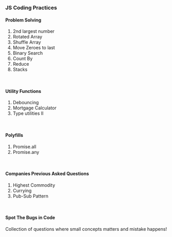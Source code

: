 <h3>JS Coding Practices</h3>
<h4>Problem Solving</h4>
<ol>
<li>2nd largest number</li>
<li>Rotated Array</li>
<li>Shuffle Array</li>
<li>Move Zeroes to last</li>
<li>Binary Search</li>
<li>Count By</li>
<li>Reduce</li>
<li>Stacks</li>
</ol>
<br />
<h4>Utility Functions</h4>
<ol>
<li>Debouncing</li>
<li>Mortgage Calculator</li>
<li>Type utilities II</li>
</ol>
<br />
<h4>Polyfills</h4>
<ol>
<li>Promise.all</li>
<li>Promise.any</li>
</ol>
<br />
<h4>Companies Previous Asked Questions</h4>
<ol>
<li>Highest Commodity</li>
<li>Currying</li>
<li>Pub-Sub Pattern</li>
</ol>
<br />
<h4>Spot The Bugs in Code</h4>
<p>Collection of questions where small concepts matters and mistake happens!</p>
